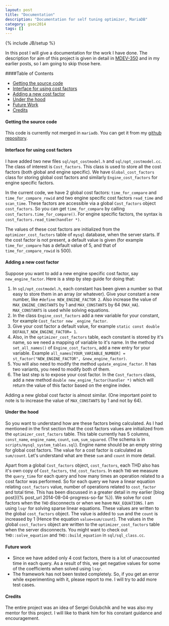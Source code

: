 ```yaml
---
layout: post
title: "Documentation"
description: "Documentation for self tuning optimizer, MariaDB"
category: gsoc2014 
tags: []
---
```

{% include JB/setup %}

In this post I will give a documentation for the work I have done. The description for aim of this project is given in detail in [MDEV-350](https://mariadb.atlassian.net/browse/MDEV-350) and in my earlier posts, so I am going to skip those here.

####Table of Contents
* <a href="#1">Getting the source code</a>
* <a href="#2">Interface for using cost factors</a>
* <a href="#3">Adding a new cost factor</a>
* <a href="#4">Under the hood</a>
* <a href="#5">Future Work</a>
* <a href="#6">Credits</a>

<h4 id="1">Getting the source code</h4>

This code is currently not merged in `mariadb`. You can get it from my [github repository](https://github.com/igniting/server/tree/selfTuningOptimizer).

<h4 id="2">Interface for using cost factors</h4>

I have added two new files `sql/opt_costmodel.h` and `sql/opt_costmodel.cc`. The class of interest is `Cost_factors`. This class is used to store all the cost factors (both global and engine specific). We have `Global_cost_factors` class for storing global cost factors and similarly `Engine_cost_factors` for engine specific factors.

In the current code, we have 2 global cost factors: `time_for_compare` and `time_for_compare_rowid` and two engine specific cost factors `read_time` and `scan_time`. These factors are accessible via a global `Cost_factors` object `cost_factors`. So you can get `time_for_compare` by calling `cost_factors.time_for_compare()`. For engine specific factors, the syntax is `cost_factors.read_time(handler *)`.

The values of these cost factors are initialized from the `optimizer_cost_factors` table of `mysql` database, when the server starts. If the cost factor is not present, a default value is given (for example `time_for_compare` has a default value of 5, and that of `time_for_compare_rowid` is 500).

<h4 id="3">Adding a new cost factor</h4>

Suppose you want to add a new engine specific cost factor, say `new_engine_factor`. Here is a step by step guide for doing that:

1. In `sql/opt_costmodel.h`, each constant has been given a number so that easy to store them in an array (or whatever). Give your constant a new number, like `#define NEW_ENGINE_FACTOR 2`. Also increase the value of `MAX_ENGINE_CONSTANTS` by 1 and `MAX_CONSTANTS` by 64 (`MAX_HA`). `MAX_CONSTANTS` is used while solving equations.
2. In the class `Engine_cost_factors` add a new variable for your constant, for example `Cost_factor new _engine_factor`. 
3. Give your cost factor a default value, for example `static const double DEFAULT_NEW_ENGINE_FACTOR= 1`.
4. Also, in the `optimizer_cost_factors` table, each constant is stored by it's name, so we need a mapping of variable to it's name. In the method `set_all_names()` of `Engine_cost_factors`, add a new entry for your variable. Example `all_names[YOUR_VARIABLE_NUMBER] = st_factor("NEW_ENGINE_FACTOR", &new_engine_factor)`.
5. You will also need to modify the method `update_engine_factor`. It has two variants, you need to modify both of them.
6. The last step is to expose your cost factor. In the `Cost_factors` class, add a new method `double new_engine_factor(handler *)` which will return the value of this factor based on the engine index.

Adding a new global cost factor is almost similar. (One important point to note is to increase the value of `MAX_CONSTANTS` by 1 and not by 64).

<h4 id="4">Under the hood</h4>

So you want to understand how are these factors being calculated.
As I had mentioned in the first section that the cost factors values are initialized from the `optimizer_cost_factors` table. This table currently has 5 columns, `const_name`, `engine_name`, `count`, `sum`, `sum_squared`. (The schema is in `scripts/mysql_system_tables.sql`). Engine name should be an empty string for global cost factors. The value for a cost factor is calculated as `sum/count`. Let's understand what are these `sum` and `count` in more detail.

Apart from a global `Cost_factors` object, `cost_factors`, each THD also has it's own copy of `Cost_factors`, `thd_cost_factors`. In each `THD` we measure the `query_time` for each query and how many times an operation related to a cost factor was performed. So for each query we have a linear equation relating `cost_factors` value, number of operations related to `cost_factor` and total time. This has been discussed in a greater detail in my earlier [blog post]({% post_url 2014-08-04-progress-so-far %}). We solve for cost factors when the `THD` disconnects or when we have `MAX_EQUATIONS`. I am using `lsqr` for solving sparse linear equations. These values are written to the global `cost_factors` object. The value is added to `sum` and the `count` is increased by 1 (Hence the equation `value=sum/count`). The values in the global `cost_factors` object are written to the `optimizer_cost_factors` table when the server disconnects. You might want to check out `THD::solve_equation` and `THD::build_equation` in `sql/sql_class.cc`.

<h4 id="5">Future work</h4>

* Since we have added only 4 cost factors, there is a lot of unaccounted time in each query. As a result of this, we get negative values for some of the coefficients when solved using `lsqr`.
* The framework has not been tested completely. So, if you get an error while experimenting with it, please report to me. I will try to add more test cases.

<h4 id="6">Credits</h4>

The entire project was an idea of Sergei Golubchik and he was also my mentor for this project. I will like to thank him for his constant guidance and encouragement.
